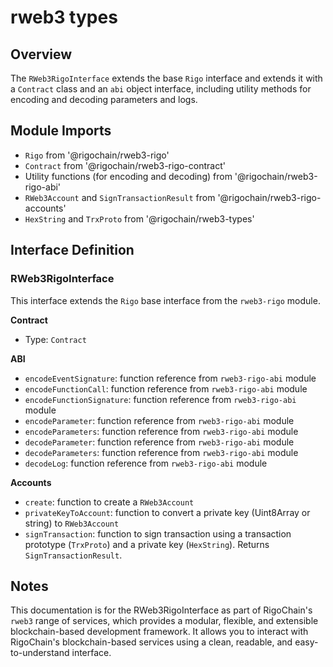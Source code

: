 # rweb3 types

## Overview

The `RWeb3RigoInterface` extends the base `Rigo` interface and extends it with a `Contract` class and an `abi` object interface, including utility methods for encoding and decoding parameters and logs.

## Module Imports

- `Rigo` from '@rigochain/rweb3-rigo'
- `Contract` from '@rigochain/rweb3-rigo-contract'
- Utility functions (for encoding and decoding) from '@rigochain/rweb3-rigo-abi'
- `RWeb3Account` and `SignTransactionResult` from '@rigochain/rweb3-rigo-accounts'
- `HexString` and `TrxProto` from '@rigochain/rweb3-types'

## Interface Definition

### RWeb3RigoInterface

This interface extends the `Rigo` base interface from the `rweb3-rigo` module.

**Contract**
- Type: `Contract`

**ABI**
- `encodeEventSignature`: function reference from `rweb3-rigo-abi` module
- `encodeFunctionCall`: function reference from `rweb3-rigo-abi` module
- `encodeFunctionSignature`: function reference from `rweb3-rigo-abi` module
- `encodeParameter`: function reference from `rweb3-rigo-abi` module
- `encodeParameters`: function reference from `rweb3-rigo-abi` module
- `decodeParameter`: function reference from `rweb3-rigo-abi` module
- `decodeParameters`: function reference from `rweb3-rigo-abi` module
- `decodeLog`: function reference from `rweb3-rigo-abi` module

**Accounts**
- `create`: function to create a `RWeb3Account`
- `privateKeyToAccount`: function to convert a private key (Uint8Array or string) to `RWeb3Account`
- `signTransaction`: function to sign transaction using a transaction prototype (`TrxProto`) and a private key (`HexString`). Returns `SignTransactionResult`.

## Notes
This documentation is for the RWeb3RigoInterface as part of RigoChain's `rweb3` range of services, which provides a modular, flexible, and extensible blockchain-based development framework. It allows you to interact with RigoChain's blockchain-based services using a clean, readable, and easy-to-understand interface.